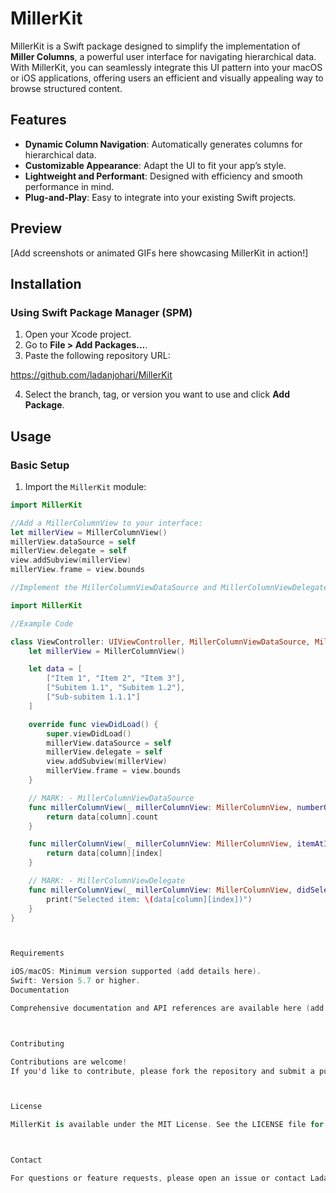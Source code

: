 # MillerKit

MillerKit is a Swift package designed to simplify the implementation of **Miller Columns**, a powerful user interface for navigating hierarchical data. With MillerKit, you can seamlessly integrate this UI pattern into your macOS or iOS applications, offering users an efficient and visually appealing way to browse structured content.

## Features

- **Dynamic Column Navigation**: Automatically generates columns for hierarchical data.
- **Customizable Appearance**: Adapt the UI to fit your app’s style.
- **Lightweight and Performant**: Designed with efficiency and smooth performance in mind.
- **Plug-and-Play**: Easy to integrate into your existing Swift projects.

## Preview

[Add screenshots or animated GIFs here showcasing MillerKit in action!]

## Installation

### Using Swift Package Manager (SPM)

1. Open your Xcode project.
2. Go to **File > Add Packages...**.
3. Paste the following repository URL:

https://github.com/ladanjohari/MillerKit

4. Select the branch, tag, or version you want to use and click **Add Package**.

## Usage

### Basic Setup

1. Import the `MillerKit` module:
```swift
import MillerKit

//Add a MillerColumnView to your interface:
let millerView = MillerColumnView()
millerView.dataSource = self
millerView.delegate = self
view.addSubview(millerView)
millerView.frame = view.bounds

//Implement the MillerColumnViewDataSource and MillerColumnViewDelegate protocols to provide data and handle user interactions.

import MillerKit

//Example Code

class ViewController: UIViewController, MillerColumnViewDataSource, MillerColumnViewDelegate {
    let millerView = MillerColumnView()

    let data = [
        ["Item 1", "Item 2", "Item 3"],
        ["Subitem 1.1", "Subitem 1.2"],
        ["Sub-subitem 1.1.1"]
    ]

    override func viewDidLoad() {
        super.viewDidLoad()
        millerView.dataSource = self
        millerView.delegate = self
        view.addSubview(millerView)
        millerView.frame = view.bounds
    }

    // MARK: - MillerColumnViewDataSource
    func millerColumnView(_ millerColumnView: MillerColumnView, numberOfItemsInColumn column: Int) -> Int {
        return data[column].count
    }

    func millerColumnView(_ millerColumnView: MillerColumnView, itemAtIndex index: Int, inColumn column: Int) -> String {
        return data[column][index]
    }

    // MARK: - MillerColumnViewDelegate
    func millerColumnView(_ millerColumnView: MillerColumnView, didSelectItemAtIndex index: Int, inColumn column: Int) {
        print("Selected item: \(data[column][index])")
    }
}



Requirements

iOS/macOS: Minimum version supported (add details here).
Swift: Version 5.7 or higher.
Documentation

Comprehensive documentation and API references are available here (add this link or update based on availability).



Contributing

Contributions are welcome!
If you'd like to contribute, please fork the repository and submit a pull request. For major changes, please open an issue first to discuss what you'd like to change.



License

MillerKit is available under the MIT License. See the LICENSE file for more details.



Contact

For questions or feature requests, please open an issue or contact Ladan Johari.
